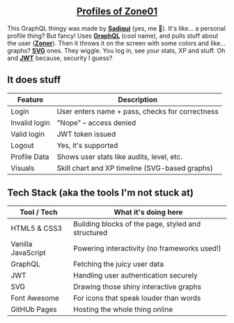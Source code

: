 <h2 align="center">
<a href="https://sadiqui.github.io/profiles-of-zone01/">
Profiles of Zone01</a></h2>

This GraphQL thingy was made by **[Sadiqui](https://github.com/sadiqui)** (yes, me 👀). It's like... a personal profile thing? But fancy! Uses **[GraphQL](https://graphql.org/)** (cool name), and pulls stuff about the user (**[Zoner](https://zone01oujda.ma/)**). Then it throws it on the screen with some colors and like... graphs? **[SVG](https://en.wikipedia.org/wiki/SVG)** ones. They wiggle. You log in, see your stats, XP and stuff. Oh and **[JWT](https://jwt.io/)** because, security I guess?

## It does stuff

| Feature                        | Description                                      |
|--------------------------------|--------------------------------------------------|
| Login                          | User enters name + pass, checks for correctness  |
| Invalid login                  | "Nope" – access denied                           |
| Valid login                    | JWT token issued                                 |
| Logout                         | Yes, it's supported                              |
| Profile Data                   | Shows user stats like audits, level, etc.        |
| Visuals                        | Skill chart and XP timeline (SVG-based graphs)   |

## Tech Stack (aka the tools I'm not stuck at)

| Tool / Tech        | What it's doing here                               |
|--------------------|----------------------------------------------------|
| HTML5 & CSS3       | Building blocks of the page, styled and structured |
| Vanilla JavaScript | Powering interactivity (no frameworks used!)       |
| GraphQL            | Fetching the juicy user data                       |
| JWT                | Handling user authentication securely              |
| SVG                | Drawing those shiny interactive graphs             |
| Font Awesome       | For icons that speak louder than words             |
| GitHUb Pages       | Hosting the whole thing online                     |
